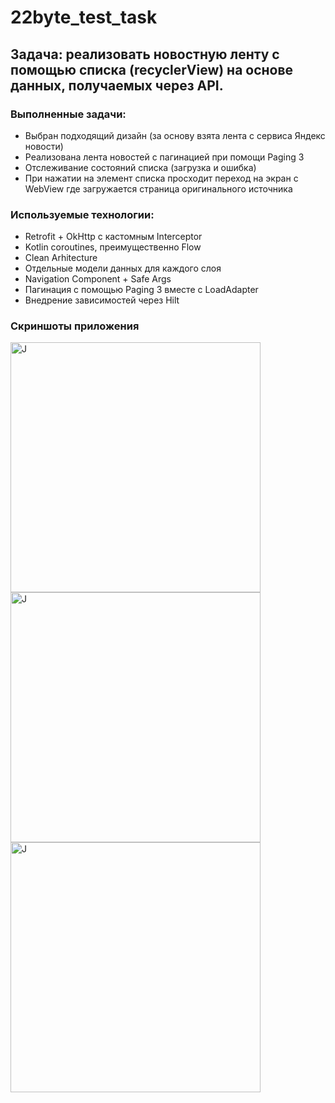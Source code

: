 # 22byte_test_task

## Задача: реализовать новостную ленту с помощью списка (recyclerView) на основе данных, получаемых через API.

### Выполненные задачи:
- Выбран подходящий дизайн (за основу взята лента с сервиса Яндекс новости)
- Реализована лента новостей с пагинацией при помощи Paging 3
- Отслеживание состояний списка (загрузка и ошибка)
- При нажатии на элемент списка просходит переход на экран с WebView где загружается страница оригинального источника

### Используемые технологии:
- Retrofit + OkHttp с кастомным Interceptor
- Kotlin coroutines, преимущественно Flow
- Clean Arhitecture
- Отдельные модели данных для каждого слоя
- Navigation Component + Safe Args
- Пагинация с помощью Paging 3 вместе с LoadAdapter
- Внедрение зависимостей через Hilt

### Скриншоты приложения
<img src="https://github.com/bogdanov2812/Screenshots/blob/master/Mobile_apps/22byte/22byte_first_screen.png" alt="J" width="400"/>
<img src="https://github.com/bogdanov2812/Screenshots/blob/master/Mobile_apps/22byte/22byte_second_screen.png" alt="J" width="400"/>
<img src="https://github.com/bogdanov2812/Screenshots/blob/master/Mobile_apps/22byte/22byte_third_screen.png" alt="J" width="400"/>
